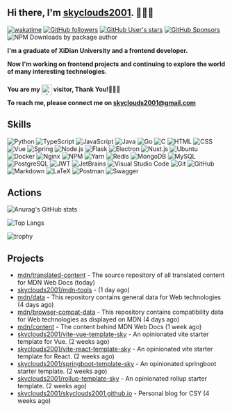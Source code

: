 ## Hi there, I'm [skyclouds2001](https://skyclouds2001.github.io/). 👋👋👋

[![wakatime](https://wakatime.com/badge/user/bfadeccb-56c3-4aa2-abb0-89cf5f9b89be.svg)](https://wakatime.com/@bfadeccb-56c3-4aa2-abb0-89cf5f9b89be)
[![GitHub followers](https://img.shields.io/github/followers/skyclouds2001?style=flat)](https://github.com/skyclouds2001?tab=followers)
[![GitHub User's stars](https://img.shields.io/github/stars/skyclouds2001?style=flat)](https://github.com/skyclouds2001)
[![GitHub Sponsors](https://img.shields.io/github/sponsors/skyclouds2001)](https://github.com/skyclouds2001)
![NPM Downloads by package author](https://img.shields.io/npm-stat/dy/sky-fly)

**I'm a graduate of XiDian University and a frontend developer.**

**Now I'm working on frontend projects and continuing to explore the world of many interesting technologies.**

**You are my <img src="https://profile-counter.glitch.me/skyclouds2001/count.svg" width="auto" height="24px" alt="visit-count" style="position: relative; top: 8px;" /> visitor, Thank You!🎉🎉🎉**

**To reach me, please connect me on [skyclouds2001@gmail.com](mailto:skyclouds2001@gmail.com)**

## Skills

![Python](https://img.shields.io/badge/-Python-05122A?style=flat&logo=python)
![TypeScript](https://img.shields.io/badge/-TypeScript-05122A?style=flat&logo=TypeScript)
![JavaScript](https://img.shields.io/badge/-JavaScript-05122A?style=flat&logo=javascript)
![Java](https://img.shields.io/badge/-Java-05122A?style=flat&logo=Java&logoColor=FFA518)
![Go](https://img.shields.io/badge/-Go-05122A?style=flat&logo=Go&logoColor=FFA518)
![C](https://img.shields.io/badge/-C-05122A?style=flat&logo=C&logoColor=A8B9CC)
![HTML](https://img.shields.io/badge/-HTML-05122A?style=flat&logo=HTML5)
![CSS](https://img.shields.io/badge/-CSS-05122A?style=flat&logo=CSS3&logoColor=1572B6)
![Vue](https://img.shields.io/badge/-Vue-05122A?style=flat&logo=vuedotjs)
![Spring](https://img.shields.io/badge/-Spring-05122A?style=flat&logo=spring&logoColor=FFA518)
![Node.js](https://img.shields.io/badge/-Node.js-05122A?style=flat&logo=node.js)
![Flask](https://img.shields.io/badge/-Flask-05122A?style=flat&logo=flask)
![Electron](https://img.shields.io/badge/-Electron-05122A?style=flat&logo=Electron)
![Nuxt.js](https://img.shields.io/badge/-Nuxt.js-05122A?style=flat&logo=nuxtdotjs)
![Ubuntu](https://img.shields.io/badge/-Ubuntu-05122A?style=flat&logo=Ubuntu)
![Docker](https://img.shields.io/badge/-Docker-05122A?style=flat&logo=Docker)
![Nginx](https://img.shields.io/badge/-Nginx-05122A?style=flat&logo=Nginx)
![NPM](https://img.shields.io/badge/-NPM-05122A?style=flat&logo=NPM)
![Yarn](https://img.shields.io/badge/-Yarn-05122A?style=flat&logo=Yarn)
![Redis](https://img.shields.io/badge/-Redis-05122A?style=flat&logo=Redis)
![MongoDB](https://img.shields.io/badge/-MongoDB-05122A?style=flat&logo=MongoDB)
![MySQL](https://img.shields.io/badge/-MySQL-05122A?style=flat&logo=MySQL)
![PostgreSQL](https://img.shields.io/badge/-PostgreSQL-05122A?style=flat&logo=postgresql)
![JWT](https://img.shields.io/badge/-JWT-05122A?style=flat&logo=JSON%20web%20tokens)
![JetBrains](https://img.shields.io/badge/-JetBrains-05122A?style=flat&logo=JetBrains)
![Visual Studio Code](https://img.shields.io/badge/-Visual%20Studio%20Code-05122A?style=flat&logo=visual-studio-code&logoColor=007ACC)
![Git](https://img.shields.io/badge/-Git-05122A?style=flat&logo=git)
![GitHub](https://img.shields.io/badge/-GitHub-05122A?style=flat&logo=github)
![Markdown](https://img.shields.io/badge/-Markdown-05122A?style=flat&logo=markdown)
![LaTeX](https://img.shields.io/badge/-LaTeX-05122A?style=flat&logo=LaTeX)
![Postman](https://img.shields.io/badge/-Postman-05122A?style=flat&logo=Postman)
![Swagger](https://img.shields.io/badge/-Swagger-05122A?style=flat&logo=swagger)

## Actions

![Anurag's GitHub stats](https://github-readme-stats-skyclouds.vercel.app/api?username=skyclouds2001&count_private=true&theme=onedark&show_icons=true&cache_seconds=3600&exclude_repo=skyclouds2001,skyclouds2001.github.io,skyclouds2001-blog,uApply,experiment-helper-core,experiment-helper-mobile,hexo-theme-fantastic)

![Top Langs](https://github-readme-stats-skyclouds.vercel.app/api/top-langs?username=skyclouds2001&count_private=true&theme=onedark&show_icons=true&cache_seconds=3600&exclude_repo=skyclouds2001,skyclouds2001.github.io,skyclouds2001-blog,uApply,experiment-helper-core,experiment-helper-mobile,hexo-theme-fantastic&langs_count=10&layout=compact)

![trophy](https://github-profile-trophy.vercel.app/?username=skyclouds2001&theme=onedark&row=3&column=3)

## Projects


- [mdn/translated-content](https://github.com/mdn/translated-content) - The source repository of all translated content for MDN Web Docs (today)
- [skyclouds2001/mdn-tools](https://github.com/skyclouds2001/mdn-tools) -  (1 day ago)
- [mdn/data](https://github.com/mdn/data) - This repository contains general data for Web technologies (4 days ago)
- [mdn/browser-compat-data](https://github.com/mdn/browser-compat-data) - This repository contains compatibility data for Web technologies as displayed on MDN (4 days ago)
- [mdn/content](https://github.com/mdn/content) - The content behind MDN Web Docs (1 week ago)
- [skyclouds2001/vite-vue-template-sky](https://github.com/skyclouds2001/vite-vue-template-sky) - An opinionated vite starter template for Vue. (2 weeks ago)
- [skyclouds2001/vite-react-template-sky](https://github.com/skyclouds2001/vite-react-template-sky) - An opinionated vite starter template for React. (2 weeks ago)
- [skyclouds2001/springboot-template-sky](https://github.com/skyclouds2001/springboot-template-sky) - An opinionated springboot starter template. (2 weeks ago)
- [skyclouds2001/rollup-template-sky](https://github.com/skyclouds2001/rollup-template-sky) - An opinionated rollup starter template. (2 weeks ago)
- [skyclouds2001/skyclouds2001.github.io](https://github.com/skyclouds2001/skyclouds2001.github.io) - Personal blog for CSY (4 weeks ago)
